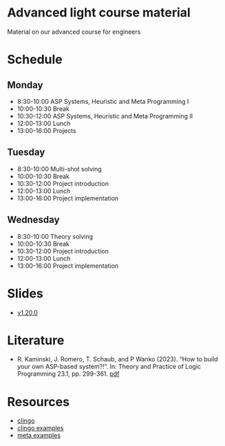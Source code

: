 # Advanced light course material

Material on our advanced course for engineers

# Schedule

## Monday ##

-  8:30-10:00 ASP Systems, Heuristic and Meta Programming I
- 10:00-10:30 Break
- 10:30-12:00 ASP Systems, Heuristic and Meta Programming II
- 12:00-13:00 Lunch
- 13:00-16:00 Projects

## Tuesday ##

-  8:30-10:00 Multi-shot solving
- 10:00-10:30 Break
- 10:30-12:00 Project introduction
- 12:00-13:00 Lunch
- 13:00-16:00 Project implementation

## Wednesday ##

-  8:30-10:00 Theory solving
- 10:00-10:30 Break
- 10:30-12:00 Project introduction
- 12:00-13:00 Lunch
- 13:00-16:00 Project implementation

# Slides #

- [v1.20.0](https://github.com/potassco-asp-course/course-light/releases/download/v1.20.0/main.pdf)

# Literature #


- R. Kaminski, J. Romero, T. Schaub, and P Wanko (2023).
	“How to build your own ASP-based system?!”.
	In: Theory and Practice of Logic Programming 23.1, pp. 299-361.
	[pdf](https://arxiv.org/abs/2008.06692)


# Resources #

- [clingo](https://potassco.org/clingo/)
- [clingo examples](https://github.com/potassco/clingo/tree/master/examples/clingo)
- [meta examples](https://github.com/potassco/clingo/tree/master/examples/reify)
